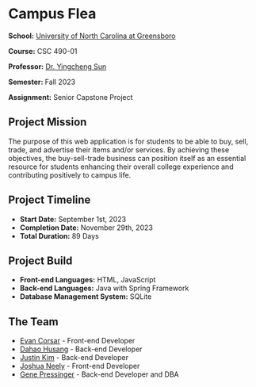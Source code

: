 # Campus Flea
**School:** [University of North Carolina at Greensboro](https://uncg.edu)

**Course:**  CSC 490-01

**Professor:** [Dr. Yingcheng Sun](https://compsci.uncg.edu/faculty/yingcheng-sun/)

**Semester:** Fall 2023

**Assignment:** Senior Capstone Project

## Project Mission
The purpose of this web application is for students to be able to buy, sell, trade,
and advertise their items and/or services. By achieving these objectives, the
buy-sell-trade business can position itself as an essential resource for students
enhancing their overall college experience and contributing positively to campus life.

## Project Timeline
- **Start Date:** September 1st, 2023
- **Completion Date:** November 29th, 2023
- **Total Duration:** 89 Days

## Project Build
- **Front-end Languages:** HTML, JavaScript
- **Back-end Languages:** Java with Spring Framework
- **Database Management System:** SQLite

## The Team
- [Evan Corsar](https://github.com/EvanCorsar) - Front-end Developer
- [Dahao Husang](https://github.com/sishenhaixianbao) - Back-end Developer
- [Justin Kim](https://github.com/Justinkim0228) - Back-end Developer
- [Joshua Neely](https://github.com/JoshNeely) - Front-end Developer
- [Gene Pressinger](https://github.com/GeneUNCG) - Back-end Developer and DBA
